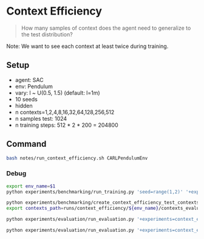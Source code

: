 # Context Efficiency
> How many samples of context does the agent need to generalize to the test distribution?

Note: We want to see each context at least twice during training.

## Setup
- agent: SAC
- env: Pendulum
- vary: l ~ U(0.5, 1.5) (default: l=1m)
- 10 seeds
- hidden
- n contexts=1,2,4,8,16,32,64,128,256,512
- n samples test: 1024
- n training steps: 512 * 2 * 200 = 204800

## Command

```bash
bash notes/run_context_efficiency.sh CARLPendulumEnv
```


### Debug
```bash
export env_name=$1
python experiments/benchmarking/run_training.py 'seed=range(1,2)' '+experiments=context_efficiency' 'context_sampler.n_samples=1' '+context_visibility=hidden' 'max_num_frames=5000' 'wandb.debug=true' --snap_dir ./runs/context_efficiency/${env_name}/train -m

python experiments/benchmarking/create_context_efficiency_test_contexts.py $env_name
export contexts_path=runs/context_efficiency/${env_name}/contexts_evaluation.json

python experiments/evaluation/run_evaluation.py '+experiments=context_efficiency' contexts_path=${contexts_path} folder_id=${env_name}/on_test 'n_eval_episodes_per_context=1'  'wandb.debug=true' --result_dir ./runs/context_efficiency/${env_name}/train

python experiments/evaluation/run_evaluation.py '+experiments=context_efficiency' folder_id=${env_name}/on_train 'wandb.debug=true' 'n_eval_episodes_per_context=1' --result_dir ./runs/context_efficiency/${env_name}/train
```